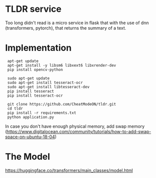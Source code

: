# TLDR service
Too long didn't read is a micro service in flask that with the use of dnn (transformers, pytorch), that returns the summary of a text. 

# Implementation

``` 
 apt-get update
 apt-get install -y libsm6 libxext6 libxrender-dev
 pip install opencv-python

 sudo apt-get update
 sudo apt-get install tesseract-ocr
 sudo apt-get install libtesseract-dev
 pip install tesseract
 pip install tesseract-ocr

 git clone https://github.com/CheatModeON/tldr.git
 cd tldr
 pip install -r requirements.txt
 python application.py 
```

In case you don't have enough physical memory, add swap memory (https://www.digitalocean.com/community/tutorials/how-to-add-swap-space-on-ubuntu-18-04)

# The Model

https://huggingface.co/transformers/main_classes/model.html
